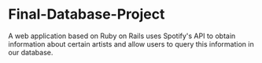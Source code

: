 # Final-Database-Project
A web application based on Ruby on Rails uses Spotify's API to obtain information about certain artists and allow users to query this information in our database.
